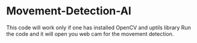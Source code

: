 # Movement-Detection-AI
This code will work only if one has installed OpenCV and uptils library
Run the code and it will open you web cam for the movement detection.

